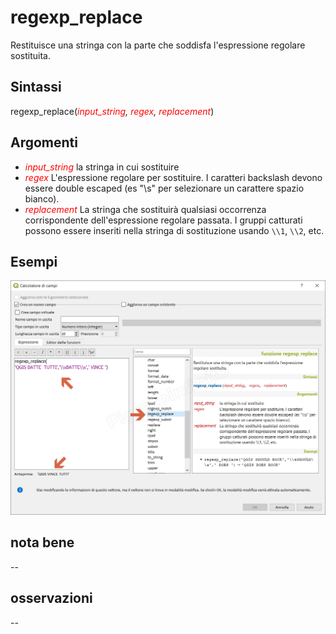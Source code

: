 # regexp_replace

Restituisce una stringa con la parte che soddisfa l'espressione regolare sostituita.

## Sintassi

regexp_replace(_<span style="color:red;">input_string</span>, <span style="color:red;">regex</span>, <span style="color:red;">replacement</span>_)

## Argomenti

* _<span style="color:red;">input_string</span>_ la stringa in cui sostituire
* _<span style="color:red;">regex</span>_ L'espressione regolare per sostituire. I caratteri backslash devono essere double escaped (es "\\s" per selezionare un carattere spazio bianco).
* _<span style="color:red;">replacement</span>_ La stringa che sostituirà qualsiasi occorrenza corrispondente dell'espressione regolare passata. I gruppi catturati possono essere inseriti nella stringa di sostituzione usando `\\1`, `\\2`, etc.


## Esempi

![](/img/stringhe_di_testo/regexp_replace/regexp_replace1.png)

## nota bene

--

## osservazioni

--
